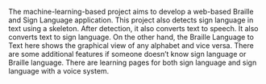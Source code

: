 The machine-learning-based project aims to develop a web-based Braille and Sign Language
application. This project also detects sign language in text using a skeleton. After detection, it
also converts text to speech. It also converts text to sign language. On the other hand, the Braille
Language to Text here shows the graphical view of any alphabet and vice versa. There are some
additional features if someone doesn’t know sign language or Braille language. There are learning
pages for both sign language and sign language with a voice system.
